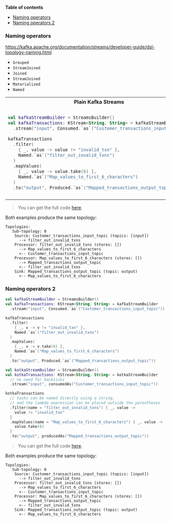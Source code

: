 <!--- TEST_NAME BasicsTest -->

**Table of contents**

<!--- TOC -->

  * [Naming operators](#naming-operators)
  * [Naming operators 2](#naming-operators-2)

<!--- END -->


<!--- INCLUDE .*\.kt
import dev.adamko.kotka.extensions.*
import org.apache.kafka.streams.*
import dev.adamko.kotka.extensions.streams.*
import org.apache.kafka.streams.kstream.*

fun main() { 
----- SUFFIX .*\.kt

  println("kafkaStreamBuilder described:")
  println(kafkaStreamBuilder.build().describe())
  println("~~~~~~")
  println("kotkaStreamBuilder described:")
  println(kotkaStreamBuilder.build().describe())
  println("~~~~~~")
}
-->

### Naming operators

https://kafka.apache.org/documentation/streams/developer-guide/dsl-topology-naming.html

* `Grouped`
* `StreamJoined`
* `Joined`
* `StreamJoined`
* `Materialized`
* `Named`

<table>
<tr>
<th>Plain Kafka Streams</th>
<th>Kotka Streams</th>
</tr>
<tr>
<td>

```kotlin
val kafkaStreamBuilder = StreamsBuilder()
val kafkaTransactions: KStream<String, String> = kafkaStreamBuilder
  .stream("input", Consumed.`as`("Customer_transactions_input_topic"))

kafkaTransactions
  .filter(
    { _, value -> value != "invalid_txn" },
    Named.`as`("filter_out_invalid_txns")
  )
  .mapValues(
    { _, value -> value.take(6) },
    Named.`as`("Map_values_to_first_6_characters")
  )
  .to("output", Produced.`as`("Mapped_transactions_output_topic"))
```

</td>
<td>

```kotlin
val kotkaStreamBuilder = StreamsBuilder()
val kotkaTransactions: KStream<String, String> = kotkaStreamBuilder
  // no need for backticks 
  .stream("input", consumedAs("Customer_transactions_input_topic"))

kotkaTransactions
  // tasks can be named directly using a string, 
  // and the lambda expression can be placed outside the parentheses 
  .filter(name = "filter_out_invalid_txns") { _, value ->
    value != "invalid_txn"
  }
  .mapValues(name = "Map_values_to_first_6_characters") { _, value ->
    value.take(6)
  }
  .to("output", producedAs("Mapped_transactions_output_topic"))
```


</td>
</tr>
</table>

> You can get the full code [here](./code/example/example-basics-naming-operators-01.kt).

Both examples produce the same topology:

```text
Topologies:
   Sub-topology: 0
    Source: Customer_transactions_input_topic (topics: [input])
      --> filter_out_invalid_txns
    Processor: filter_out_invalid_txns (stores: [])
      --> Map_values_to_first_6_characters
      <-- Customer_transactions_input_topic
    Processor: Map_values_to_first_6_characters (stores: [])
      --> Mapped_transactions_output_topic
      <-- filter_out_invalid_txns
    Sink: Mapped_transactions_output_topic (topic: output)
      <-- Map_values_to_first_6_characters
```

<!--- TEST -->

### Naming operators 2
 


```kotlin
val kafkaStreamBuilder = StreamsBuilder()
val kafkaTransactions: KStream<String, String> = kafkaStreamBuilder
  .stream("input", Consumed.`as`("Customer_transactions_input_topic"))

kafkaTransactions
  .filter(
    { _, v -> v != "invalid_txn" },
    Named.`as`("filter_out_invalid_txns")
  )
  .mapValues(
    { _, v -> v.take(6) },
    Named.`as`("Map_values_to_first_6_characters")
  )
  .to("output", Produced.`as`("Mapped_transactions_output_topic"))
```


```kotlin
val kotkaStreamBuilder = StreamsBuilder()
val kotkaTransactions: KStream<String, String> = kotkaStreamBuilder
  // no need for backticks 
  .stream("input", consumedAs("Customer_transactions_input_topic"))

kotkaTransactions
  // tasks can be named directly using a string, 
  // and the lambda expression can be placed outside the parentheses 
  .filter(name = "filter_out_invalid_txns") { _, value ->
    value != "invalid_txn"
  }
  .mapValues(name = "Map_values_to_first_6_characters") { _, value ->
    value.take(6)
  }
  .to("output", producedAs("Mapped_transactions_output_topic"))
```


> You can get the full code [here](./code/example/example-basics-naming-operators-02.kt).

Both examples produce the same topology:

```text
Topologies:
   Sub-topology: 0
    Source: Customer_transactions_input_topic (topics: [input])
      --> filter_out_invalid_txns
    Processor: filter_out_invalid_txns (stores: [])
      --> Map_values_to_first_6_characters
      <-- Customer_transactions_input_topic
    Processor: Map_values_to_first_6_characters (stores: [])
      --> Mapped_transactions_output_topic
      <-- filter_out_invalid_txns
    Sink: Mapped_transactions_output_topic (topic: output)
      <-- Map_values_to_first_6_characters
```

<!--- TEST -->
